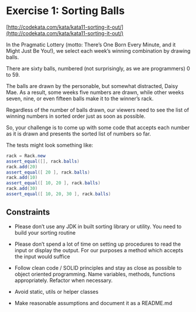 # Exercise 1: Sorting Balls

[http://codekata.com/kata/kata11-sorting-it-out/](http://codekata.com/kata/kata11-sorting-it-out/)
 
In the Pragmatic Lottery (motto: There’s One Born Every Minute, and it Might Just Be You!),
we select each week’s winning combination by drawing balls.

There are sixty balls, numbered (not surprisingly, as we are programmers) 0 to 59.

The balls are drawn by the personable, but somewhat distracted, Daisy Mae. As a result,
some weeks five numbers are drawn, while other weeks seven, nine, or even fifteen balls
make it to the winner’s rack.

Regardless of the number of balls drawn, our viewers need to see the list of winning numbers
in sorted order just as soon as possible.

So, your challenge is to come up with some code that accepts each number as it is drawn and
presents the sorted list of numbers so far.

The tests might look something like:

```java
rack = Rack.new
assert_equal([], rack.balls)
rack.add(20)
assert_equal([ 20 ], rack.balls)
rack.add(10)
assert_equal([ 10, 20 ], rack.balls)
rack.add(30)
assert_equal([ 10, 20, 30 ], rack.balls)
```
 
## Constraints
* Please don’t use any JDK in built sorting library or utility. You need to build your sorting routine

* Please don’t spend a lot of time on setting up procedures to read the input or display the output. For our purposes a method which accepts the input would suffice

* Follow clean code / SOLID principles and stay as close as possible to object oriented programming. Name variables, methods, functions appropriately. Refactor when necessary.

* Avoid static, utils or helper classes

* Make reasonable assumptions and document it as a README.md
